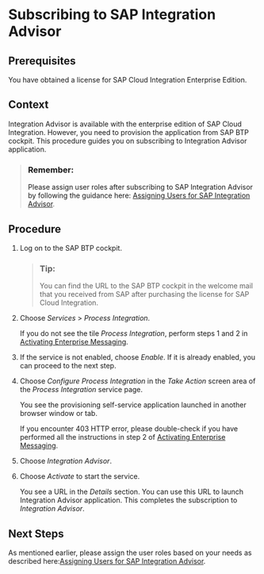<!-- loio6a184440f540428e9f179db78b21db0f -->

# Subscribing to SAP Integration Advisor 



<a name="loio6a184440f540428e9f179db78b21db0f__prereq_wkd_xgp_mcb"/>

## Prerequisites

You have obtained a license for SAP Cloud Integration Enterprise Edition.



<a name="loio6a184440f540428e9f179db78b21db0f__context_sdp_msx_ncb"/>

## Context

Integration Advisor is available with the enterprise edition of SAP Cloud Integration. However, you need to provision the application from SAP BTP cockpit. This procedure guides you on subscribing to Integration Advisor application.

> ### Remember:  
> Please assign user roles after subscribing to SAP Integration Advisor by following the guidance here: [Assigning Users for SAP Integration Advisor](assigning-users-for-sap-integration-advisor-5621051.md).



<a name="loio6a184440f540428e9f179db78b21db0f__steps_tdp_msx_ncb"/>

## Procedure

1.  Log on to the SAP BTP cockpit.

    > ### Tip:  
    > You can find the URL to the SAP BTP cockpit in the welcome mail that you received from SAP after purchasing the license for SAP Cloud Integration.

2.  Choose *Services* \> *Process Integration*.

    If you do not see the tile *Process Integration*, perform steps 1 and 2 in [Activating Enterprise Messaging](../Operations/activating-enterprise-messaging-a74cddc.md).

3.  If the service is not enabled, choose *Enable*. If it is already enabled, you can proceed to the next step.

4.  Choose *Configure Process Integration* in the *Take Action* screen area of the *Process Integration* service page.

    You see the provisioning self-service application launched in another browser window or tab.

    If you encounter 403 HTTP error, please double-check if you have performed all the instructions in step 2 of [Activating Enterprise Messaging](../Operations/activating-enterprise-messaging-a74cddc.md).

5.  Choose *Integration Advisor*.

6.  Choose *Activate* to start the service.

    You see a URL in the *Details* section. You can use this URL to launch Integration Advisor application. This completes the subscription to *Integration Advisor*.




<a name="loio6a184440f540428e9f179db78b21db0f__postreq_uvy_2zf_zhb"/>

## Next Steps

As mentioned earlier, please assign the user roles based on your needs as described here:[Assigning Users for SAP Integration Advisor](assigning-users-for-sap-integration-advisor-5621051.md).

